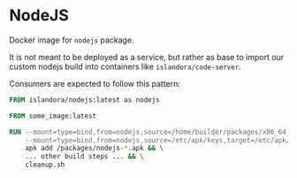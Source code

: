 # NodeJS

Docker image for `nodejs` package.

It is not meant to be deployed as a service, but rather as base to import our
custom nodejs build into containers like `islandora/code-server`.

Consumers are expected to follow this pattern:

```dockerfile
FROM islandora/nodejs:latest as nodejs

FROM some_image:latest

RUN --mount=type=bind,from=nodejs,source=/home/builder/packages/x86_64,target=/packages \
    --mount=type=bind,from=nodejs,source=/etc/apk/keys,target=/etc/apk/keys \
    apk add /packages/nodejs-*.apk && \
    ... other build steps ... && \
    cleanup.sh
```
